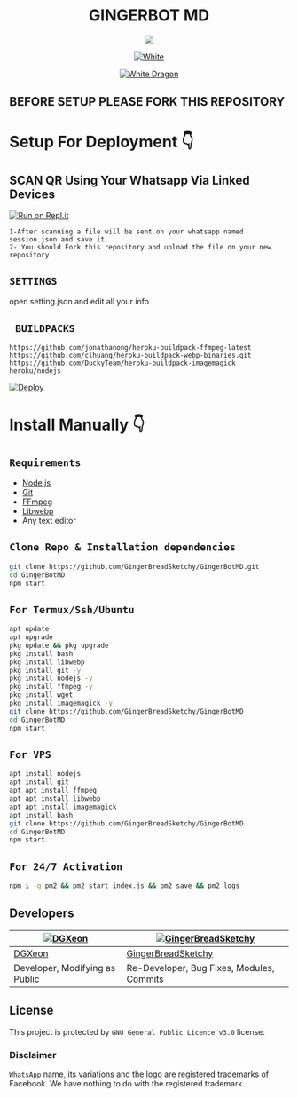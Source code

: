 
 <div align="center">
  <h1>GINGERBOT MD</h1>
</div>
<div align="center">
  <img src="https://telegra.ph/file/21c73425e6700f5735ff6.png" />
  <p align="center">
<a href="#"><img title="White" src="https://img.shields.io/badge/SKETCHY PUBLIC-blue?colorA=%23ff0000&colorB=%23017e40&style=for-the-badge"></a>
</p>
  <p align="center">
<a href="https://github.com/GingerBreadSketchy"><img title="White Dragon" src="https://img.shields.io/badge/Created💥by💥 GINGER-dqz/JulieMwol?color=red&style=for-the-badge&logo=whatsapp"></a>
</p>
</div>
<p align="center">        



## BEFORE SETUP PLEASE FORK THIS REPOSITORY ##


# Setup For Deployment 👇

## SCAN QR Using Your Whatsapp Via Linked Devices

[![Run on Repl.it](https://repl.it/badge/github/quiec/whatsAlfa)](https://replit.com/@nexusNw/Md-Scanner?outputonly=1&lite=1)

```
1-After scanning a file will be sent on your whatsapp named session.json and save it. 
2- You should Fork this repository and upload the file on your new repository
```

## `SETTINGS`

open setting.json and edit all your info

## ` BUILDPACKS`

```
https://github.com/jonathanong/heroku-buildpack-ffmpeg-latest
https://github.com/clhuang/heroku-buildpack-webp-binaries.git
https://github.com/DuckyTeam/heroku-buildpack-imagemagick
heroku/nodejs
```

[![Deploy](https://www.herokucdn.com/deploy/button.svg)](https://heroku.com/deploy?template=https://github.com/GingerBreadSketchy/GingerBotMD)

# Install Manually 👇
## `Requirements`
* [Node.js](https://nodejs.org/en/)
* [Git](https://git-scm.com/downloads)
* [FFmpeg](https://github.com/BtbN/FFmpeg-Builds/releases/download/autobuild-2020-12-08-13-03/ffmpeg-n4.3.1-26-gca55240b8c-win64-gpl-4.3.zip)
* [Libwebp](https://developers.google.com/speed/webp/download)
* Any text editor
## `Clone Repo & Installation dependencies`
```bash
git clone https://github.com/GingerBreadSketchy/GingerBotMD.git
cd GingerBotMD
npm start
```
## `For Termux/Ssh/Ubuntu`
```bash
apt update
apt upgrade
pkg update && pkg upgrade
pkg install bash
pkg install libwebp
pkg install git -y
pkg install nodejs -y 
pkg install ffmpeg -y 
pkg install wget
pkg install imagemagick -y
git clone https://github.com/GingerBreadSketchy/GingerBotMD
cd GingerBotMD
npm start
```
## `For VPS`
```bash
apt install nodejs 
apt install git 
apt apt install ffmpeg 
apt apt install libwebp 
apt apt install imagemagick
apt install bash
git clone https://github.com/GingerBreadSketchy/GingerBotMD
cd GingerBotMD
npm start
```
## `For 24/7 Activation`
```bash
npm i -g pm2 && pm2 start index.js && pm2 save && pm2 logs
```
## Developers
  <div align="center">
    
  [![DGXeon](https://github.com/DGXeon.png?size=200)](https://github.com/DGXeon) | [![GingerBreadSketchy](https://github.com/GingerBreadSketchy.png?size=200)](https://github.com/GingerBreadSketchy) 
----|----
[DGXeon](https://github.com/DGXeon)|[GingerBreadSketchy](https://github.com/GingerBreadSketchy) 
Developer, Modifying as Public | Re-Developer, Bug Fixes, Modules, Commits 
  </div>
    


## License
This project is protected by `GNU General Public Licence v3.0` license.

### Disclaimer
`WhatsApp` name, its variations and the logo are registered trademarks of Facebook. We have nothing to do with the registered trademark
